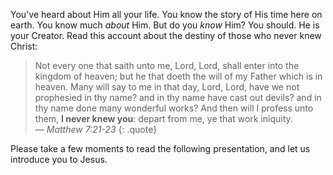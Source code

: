 You&apos;ve heard about Him all your life. You know the story of His time here on earth. You know much *about* Him. But do you *know* Him? You should. He is your Creator. Read this account about the destiny of those who never knew Christ:

> Not every one that saith unto me, Lord, Lord, shall enter into the kingdom of heaven; but he that doeth the will of my Father which is in heaven. Many will say to me in that day, Lord, Lord, have we not prophesied in thy name? and in thy name have cast out devils? and in thy name done many wonderful works? And then will I profess unto them, **I never knew you**: depart from me, ye that work iniquity.  
<cite>&mdash; Matthew 7:21-23</cite>
{: .quote}


Please take a few moments to read the following presentation, and let us introduce you to Jesus.
